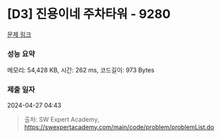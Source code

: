 # [D3] 진용이네 주차타워 - 9280 

[문제 링크](https://swexpertacademy.com/main/code/problem/problemDetail.do?contestProbId=AW9j74FacD0DFAUY) 

### 성능 요약

메모리: 54,428 KB, 시간: 262 ms, 코드길이: 973 Bytes

### 제출 일자

2024-04-27 04:43



> 출처: SW Expert Academy, https://swexpertacademy.com/main/code/problem/problemList.do